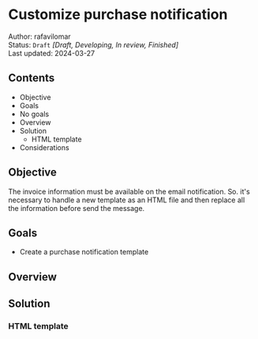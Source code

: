 # Customize purchase notification

Author: rafavilomar  
Status: `Draft` *[Draft, Developing, In review, Finished]*  
Last updated: 2024-03-27

## Contents

- Objective
- Goals
- No goals
- Overview
- Solution
  - HTML template
- Considerations

## Objective

The invoice information must be available on the email notification. So. it's necessary to handle a new template as an 
HTML file and then replace all the information before send the message.

## Goals

- Create a purchase notification template

## Overview

## Solution

### HTML template